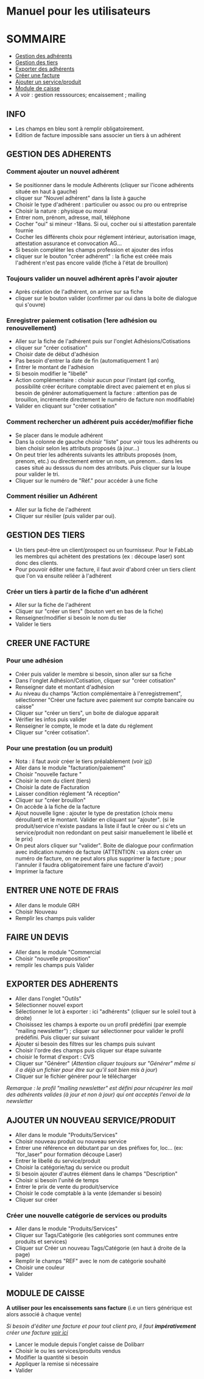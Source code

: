 # Manuel pour les utilisateurs

# SOMMAIRE
+ [Gestion des adhérents](#adherent)
+ [Gestion des tiers](#tiers)
+ [Exporter des adhérents](#export)
+ [Créer une facture](#facture)
+ [Ajouter un service/produit](#serv-prod)
+ [Module de caisse](#caisse)
+ A voir : gestion resssources; encaissement ; mailing

## INFO
+ Les champs en bleu sont à remplir obligatoirement.
+ Edition de facture impossible sans associer un tiers à un adhérent


## <a name="adherent"></a>GESTION DES ADHERENTS

### Comment ajouter un nouvel adhérent
+ Se positionner dans le module Adhérents (cliquer sur l'icone adhérents située en haut à gauche)
+ cliquer sur "Nouvel adhérent" dans la liste à gauche
+ Choisir le type d'adhérent : particulier ou assoc ou pro ou entreprise
+ Choisir la nature : physique ou moral
+ Entrer nom, prénom,  adresse, mail, téléphone
+ Cocher "oui" si mineur -18ans. Si oui, cocher oui si attestation parentale fournie
+ Cocher les différents choix pour réglement intérieur, autorisation image, attestation assurance et convocation AG...
+ Si besoin compléter les champs profession et ajouter des infos
+ cliquer sur le bouton "créer adhérent" : la fiche est créée mais l'adhérent n'est pas encore validé (fiche à l'état de brouillon)

### Toujours valider un nouvel adhérent après l'avoir ajouter
+ Après création  de l'adhérent, on arrive sur sa fiche
+ cliquer sur le bouton valider (confirmer par oui dans la boite de dialogue qui s'ouvre)

### Enregistrer paiement cotisation (1ere adhésion ou renouvellement)
+ Aller sur la fiche de l'adhérent puis sur l'onglet Adhésions/Cotisations
+ cliquer sur "créer cotisation"
+ Choisir date de début d'adhésion
+ Pas besoin d'entrer la date de fin (automatiquement 1 an)
+ Entrer le montant de l'adhésion
+ Si besoin modifier le "libellé"
+ Action complémentaire : choisir aucun pour l'instant  (qd config, possibilité créer écriture comptable direct avec paiement et en plus si besoin de générer automatiquement la facture : attention pas de brouillon, incrémente directement le numéro de facture non modifiable)
+ Valider en cliquant sur "créer cotisation"


### Comment rechercher un adhérent puis accéder/mofifier fiche
+ Se placer dans le module adhérent
+ Dans la colonne de gauche choisir "liste" pour voir tous les adhérents ou bien choisir selon les attributs proposés (à jour...)
+ On peut trier les adhérents suivants les attributs proposés (nom, prenom, etc.) ou directement entrer un nom, un prenom... dans les cases situé au desssus du nom des atrributs. Puis cliquer sur la loupe pour valider le tri.
+ Cliquer sur le numéro de  "Réf." pour accéder à une fiche

### Comment résilier un Adhérent
+ Aller sur la fiche de l'adhérent
+ Cliquer sur résilier (puis valider par oui).


## <a name="tiers"></a>GESTION DES TIERS
+ Un tiers peut-être un client/prospect ou un fournisseur. Pour le FabLab les membres qui achètent des prestations (ex : découpe laser) sont donc des clients.
+ Pour pouvoir éditer une facture, il faut avoir d'abord créer un tiers client que l'on va ensuite reliéer à l'adhérent 

### Créer un tiers à partir de la fiche d'un adhérent
+ Aller sur la fiche de l'adhérent
+ Cliquer sur "créer un tiers" (bouton vert en bas de la fiche)
+ Renseigner/modifier si besoin le nom du tier
+ Valider le tiers

## <a name="facture"></a>CREER UNE FACTURE
### Pour une adhésion
+ Créer puis valider le membre si besoin, sinon aller sur sa fiche
+ Dans l'onglet Adhésion/Cotisation, cliquer sur "créer cotisation"
+ Renseigner date et montant d'adhésion
+ Au niveau du champs "Action complémentaire à l'enregistrement", sélectionner  "Créer une facture avec paiement sur compte bancaire ou caisse"
+ Cliquer sur "créer un tiers", un boite de dialogue apparait
+ Vérifier les infos puis valider
+ Renseigner le compte, le mode et la date du réglement
+ Cliquer sur "créer cotisation".

### Pour une prestation (ou un produit)
+ Nota : il faut avoir créer le tiers préalablement (voir [ici](#tiers))
+ Aller dans le module "facturation/paiement"
+ Choisir "nouvelle facture "
+ Choisir le nom du client (tiers)
+ Choisir la date de Facturation
+ Laisser condition réglement "A réception"
+ Cliquer sur "créer brouillon"
+ On accède à la fiche de la facture
+ Ajout nouvelle ligne : ajouter le type de prestation (choix menu déroullant) et le montant. Valider en cliquant sur "ajouter". (si le produit/service n'existe pasdans la liste il faut le créer ou si c'ets un service/produit non redondant on peut saisir manuellement le libellé et le prix)
+ On peut alors cliquer sur "valider". Boite de dialogue pour confirmation avec indication numéro de facture (ATTENTION : va alors créer un numéro de facture, on ne peut alors plus supprimer la facture ; pour l'annuler il faudra obligatoirement faire une facture d'avoir)
+ Imprimer la facture

## ENTRER UNE NOTE DE FRAIS
+ Aller dans le module GRH
+ Choisir Nouveau
+ Remplir les champs puis valider

## FAIRE UN DEVIS
+ Aller dans le module "Commercial
+ Choisir "nouvelle proposition"
+ remplir les champs puis Valider

## <a name="export"></a>EXPORTER DES ADHERENTS
+ Aller dans l'onglet "Outils"
+ Sélectionner nouvel export
+ Sélectionner le lot à exporter : ici "adhérents" (cliquer sur le soleil tout à droite)
+ Choisissez les champs à exporte ou un profil prédéfini (par exemple "mailing newsletter") ; cliquer sur sélectionner pour valider le profil prédéfini. Puis cliquer sur suivant
+ Ajouter si besoin des filtres sur les champs puis suivant
+ Choisir l'ordre des champs puis cliquer sur étape suivante
+ choisir le format d'export : CVS
+ Cliquer sur "Générer" (*Attention cliquer toujours sur "Générer" même si il a déjà un fichier pour être sur qu'il soit bien mis à jour*)
+ Cliquer sur le fichier générer pour le télécharger

*Remarque : le profil "mailing newsletter" est défini pour récupérer les mail des adhérents valides (à jour et non à jour) qui ont acceptés l'envoi de la newsletter*

## <a name="serv-prod"></a> AJOUTER UN NOUVEAU SERVICE/PRODUIT
+ Aller dans le module "Produits/Services"
+ Choisir nouveau produit ou nouveau service
+ Entrer une référence en débutant par un des préfixes for, loc...  (ex: "for_laser" pour formation découpe Laser)
+ Entrer le libellé du service/produit
+ Choisir la catégorie/tag du service ou produit
+ Si besoin ajouter d'autres élément dans le champs "Description"
+ Choisir si besoin l'unité de temps
+ Entrer le prix de vente du produit/service
+ Choisir le code comptable à la vente (demander si besoin)
+ Cliquer sur créer

### Créer une nouvelle catégorie de services ou produits
+ Aller dans le module "Produits/Services"
+ Cliquer sur Tags/Catégorie (les catégories sont communes entre produits et services)
+ Cliquer sur Créer un nouveau Tags/Catégorie (en haut à droite de la page)
+ Remplir le champs "REF" avec le nom de catégorie souhaité
+ Choisir une couleur
+ Valider

## <a name="caisse"></a> MODULE DE CAISSE
**A utiliser pour les encaissements sans facture** (i.e un tiers générique est alors associé à chaque vente)

*Si besoin d'éditer une facture et pour tout client pro, il faut **impérativement** créer une facture [voir ici](#facture)*

+ Lancer le module depuis l'onglet caisse de Dolibarr
+ Choisir le ou les services/produits vendus
+ Modifier la quantité si besoin
+ Appliquer la remise si nécessaire
+ Valider
